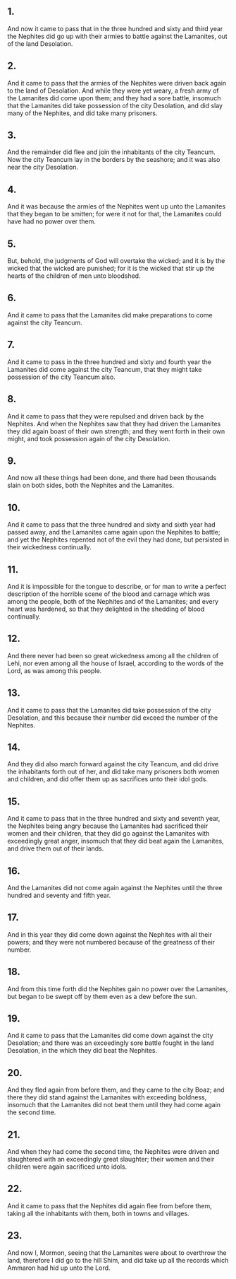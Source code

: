 ## 1.
And now it came to pass that in the three hundred and sixty and third year the Nephites did go up with their armies to battle against the Lamanites, out of the land Desolation.
## 2.
And it came to pass that the armies of the Nephites were driven back again to the land of Desolation. And while they were yet weary, a fresh army of the Lamanites did come upon them; and they had a sore battle, insomuch that the Lamanites did take possession of the city Desolation, and did slay many of the Nephites, and did take many prisoners.
## 3.
And the remainder did flee and join the inhabitants of the city Teancum. Now the city Teancum lay in the borders by the seashore; and it was also near the city Desolation.
## 4.
And it was because the armies of the Nephites went up unto the Lamanites that they began to be smitten; for were it not for that, the Lamanites could have had no power over them.
## 5.
But, behold, the judgments of God will overtake the wicked; and it is by the wicked that the wicked are punished; for it is the wicked that stir up the hearts of the children of men unto bloodshed.
## 6.
And it came to pass that the Lamanites did make preparations to come against the city Teancum.
## 7.
And it came to pass in the three hundred and sixty and fourth year the Lamanites did come against the city Teancum, that they might take possession of the city Teancum also.
## 8.
And it came to pass that they were repulsed and driven back by the Nephites. And when the Nephites saw that they had driven the Lamanites they did again boast of their own strength; and they went forth in their own might, and took possession again of the city Desolation.
## 9.
And now all these things had been done, and there had been thousands slain on both sides, both the Nephites and the Lamanites.
## 10.
And it came to pass that the three hundred and sixty and sixth year had passed away, and the Lamanites came again upon the Nephites to battle; and yet the Nephites repented not of the evil they had done, but persisted in their wickedness continually.
## 11.
And it is impossible for the tongue to describe, or for man to write a perfect description of the horrible scene of the blood and carnage which was among the people, both of the Nephites and of the Lamanites; and every heart was hardened, so that they delighted in the shedding of blood continually.
## 12.
And there never had been so great wickedness among all the children of Lehi, nor even among all the house of Israel, according to the words of the Lord, as was among this people.
## 13.
And it came to pass that the Lamanites did take possession of the city Desolation, and this because their number did exceed the number of the Nephites.
## 14.
And they did also march forward against the city Teancum, and did drive the inhabitants forth out of her, and did take many prisoners both women and children, and did offer them up as sacrifices unto their idol gods.
## 15.
And it came to pass that in the three hundred and sixty and seventh year, the Nephites being angry because the Lamanites had sacrificed their women and their children, that they did go against the Lamanites with exceedingly great anger, insomuch that they did beat again the Lamanites, and drive them out of their lands.
## 16.
And the Lamanites did not come again against the Nephites until the three hundred and seventy and fifth year.
## 17.
And in this year they did come down against the Nephites with all their powers; and they were not numbered because of the greatness of their number.
## 18.
And from this time forth did the Nephites gain no power over the Lamanites, but began to be swept off by them even as a dew before the sun.
## 19.
And it came to pass that the Lamanites did come down against the city Desolation; and there was an exceedingly sore battle fought in the land Desolation, in the which they did beat the Nephites.
## 20.
And they fled again from before them, and they came to the city Boaz; and there they did stand against the Lamanites with exceeding boldness, insomuch that the Lamanites did not beat them until they had come again the second time.
## 21.
And when they had come the second time, the Nephites were driven and slaughtered with an exceedingly great slaughter; their women and their children were again sacrificed unto idols.
## 22.
And it came to pass that the Nephites did again flee from before them, taking all the inhabitants with them, both in towns and villages.
## 23.
And now I, Mormon, seeing that the Lamanites were about to overthrow the land, therefore I did go to the hill Shim, and did take up all the records which Ammaron had hid up unto the Lord.
